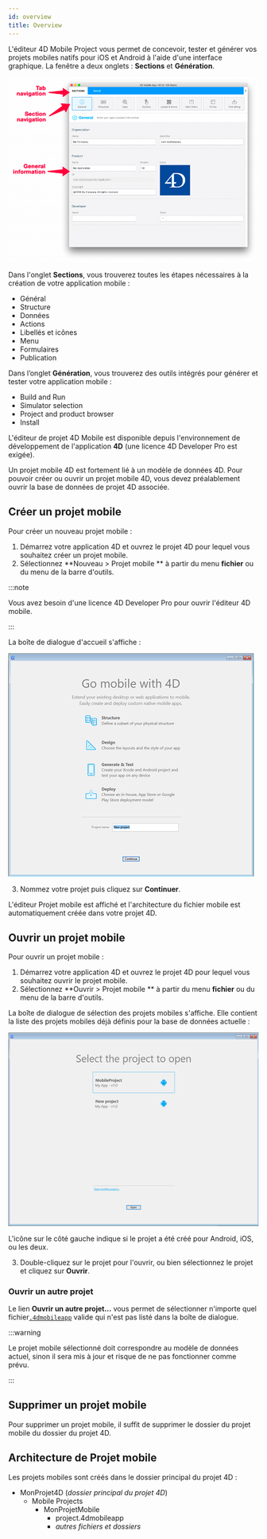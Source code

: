 ```yaml
---
id: overview
title: Overview
---
```



L'éditeur 4D Mobile Project vous permet de concevoir, tester et générer vos projets mobiles natifs pour iOS et Android à l'aide d'une interface graphique. La fenêtre a deux onglets : **Sections** et **Génération**.

![General section](img/General-section-4D-for-iOS.png)

Dans l'onglet **Sections**, vous trouverez toutes les étapes nécessaires à la création de votre application mobile :

* Général
* Structure
* Données
* Actions
* Libellés et icônes
* Menu
* Formulaires
* Publication

Dans l’onglet **Génération**, vous trouverez des outils intégrés pour générer et tester votre application mobile :

* Build and Run
* Simulator selection
* Project and product browser
* Install

L'éditeur de projet 4D Mobile est disponible depuis l'environnement de développement de l'application **4D** (une licence 4D Developer Pro est exigée).

Un projet mobile 4D est fortement lié à un modèle de données 4D. Pour pouvoir créer ou ouvrir un projet mobile 4D, vous devez préalablement ouvrir la base de données de projet 4D associée.


## Créer un projet mobile

Pour créer un nouveau projet mobile :

1. Démarrez votre application 4D et ouvrez le projet 4D pour lequel vous souhaitez créer un projet mobile.
2. Sélectionnez **Nouveau > Projet mobile ** à partir du menu **fichier** ou du menu de la barre d'outils.

:::note

Vous avez besoin d'une licence 4D Developer Pro pour ouvrir l'éditeur 4D mobile.

:::

La boîte de dialogue d'accueil s'affiche :

![Project Name](img/new-project.png)

3. Nommez votre projet puis cliquez sur **Continuer**.

L'éditeur Projet mobile est affiché et l'architecture du fichier mobile est automatiquement créée dans votre projet 4D.

## Ouvrir un projet mobile

Pour ouvrir un projet mobile :

1. Démarrez votre application 4D et ouvrez le projet 4D pour lequel vous souhaitez ouvrir le projet mobile.
2. Sélectionnez **Ouvrir > Projet mobile ** à partir du menu **fichier** ou du menu de la barre d'outils.

La boîte de dialogue de sélection des projets mobiles s'affiche. Elle contient la liste des projets mobiles déjà définis pour la base de données actuelle :

![Project Name](img/select-project.png)

L'icône sur le côté gauche indique si le projet a été créé pour Android, iOS, ou les deux.

3. Double-cliquez sur le projet pour l'ouvrir, ou bien sélectionnez le projet et cliquez sur **Ouvrir**.

### Ouvrir un autre projet

Le lien **Ouvrir un autre projet...** vous permet de sélectionner n'importe quel fichier[`.4dmobileapp`](#mobile-project-architecture) valide qui n'est pas listé dans la boîte de dialogue.

:::warning

Le projet mobile sélectionné doit correspondre au modèle de données actuel, sinon il sera mis à jour et risque de ne pas fonctionner comme prévu.

:::

## Supprimer un projet mobile

Pour supprimer un projet mobile, il suffit de supprimer le dossier du projet mobile du dossier du projet 4D.


## Architecture de Projet mobile

Les projets mobiles sont créés dans le dossier principal du projet 4D :

- MonProjet4D (*dossier principal du projet 4D*)
    + Mobile Projects
        * MonProjetMobile
            - project.4dmobileapp
            - *autres fichiers et dossiers*


